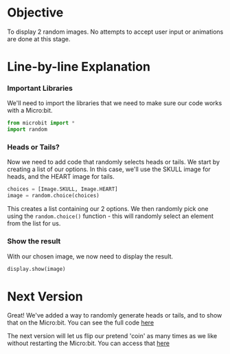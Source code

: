 # Objective
To display 2 random images. No attempts to accept user input or animations are done at this stage.

# Line-by-line Explanation

### Important Libraries
We'll need to import the libraries that we need to make sure our code works with a Micro:bit.

```python
from microbit import *
import random
```

### Heads or Tails?
Now we need to add code that randomly selects heads or tails. We start by creating a list of our options. In this case, we'll use the SKULL image for heads, and the HEART image for tails.

```python
choices = [Image.SKULL, Image.HEART]
image = random.choice(choices)
```

This creates a list containing our 2 options. We then randomly pick one using the `random.choice()` function - this will randomly select an element from the list for us.

### Show the result
With our chosen image, we now need to display the result.

```python
display.show(image)
```

# Next Version

Great! We've added a way to randomly generate heads or tails, and to show that on the Micro:bit. You can see the full code [here](./v1.py)

The next version will let us flip our pretend 'coin' as many times as we like without restarting the Micro:bit. You can access that [here](../v2/README.md)